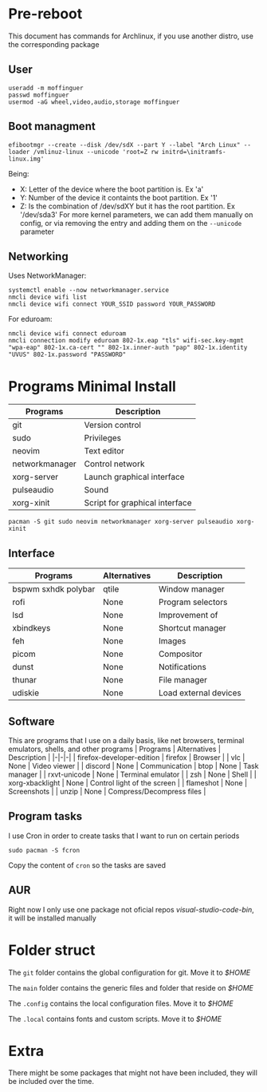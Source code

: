 # Pre-reboot
This document has commands for Archlinux, if you use another distro, use the corresponding package
## User
```
useradd -m moffinguer
passwd moffinguer
usermod -aG wheel,video,audio,storage moffinguer
```
## Boot managment
```
efibootmgr --create --disk /dev/sdX --part Y --label "Arch Linux" --loader /vmlinuz-linux --unicode 'root=Z rw initrd=\initramfs-linux.img'
```
Being:
- X: Letter of the device where the boot partition is. Ex 'a'
- Y: Number of the device it containts the boot partition. Ex '1'
- Z: Is the combination of /dev/sdXY but it has the root partition. Ex '/dev/sda3'
For more kernel parameters, we can add them manually on config, or via removing the entry and adding them on the `--unicode` parameter
## Networking
Uses NetworkManager:
```
systemctl enable --now networkmanager.service
nmcli device wifi list
nmcli device wifi connect YOUR_SSID password YOUR_PASSWORD
```
For eduroam:
```
nmcli device wifi connect eduroam
nmcli connection modify eduroam 802-1x.eap "tls" wifi-sec.key-mgmt "wpa-eap" 802-1x.ca-cert "" 802-1x.inner-auth "pap" 802-1x.identity "UVUS" 802-1x.password "PASSWORD"
```
# Programs Minimal Install
| Programs | Description |
|-|-|
| git | Version control |
| sudo | Privileges |
| neovim | Text editor |
| networkmanager | Control network |
| xorg-server| Launch graphical interface |
| pulseaudio | Sound |
| xorg-xinit | Script for graphical interface |
```
pacman -S git sudo neovim networkmanager xorg-server pulseaudio xorg-xinit
```

## Interface
| Programs | Alternatives | Description | 
|-|-|-| 
| bspwm sxhdk polybar | qtile | Window manager |
| rofi | None | Program selectors |
| lsd | None | Improvement of |
| xbindkeys | None | Shortcut manager |
| feh | None | Images |
| picom | None | Compositor |
| dunst | None | Notifications |
| thunar | None | File manager |
| udiskie | None | Load external devices |
## Software
This are programs that I use on a daily basis, like net browsers, terminal emulators, shells, and other programs
| Programs | Alternatives | Description |
|-|-|-|
| firefox-developer-edition | firefox | Browser |
| vlc | None | Video viewer |
| discord | None | Communication
| btop | None | Task manager |
| rxvt-unicode | None | Terminal emulator |
| zsh | None | Shell |
| xorg-xbacklight | None | Control light of the screen |
| flameshot | None | Screenshots |
| unzip | None | Compress/Decompress files |
## Program tasks
I use Cron in order to create tasks that I want to run on certain periods
```
sudo pacman -S fcron
```
Copy the content of `cron` so the tasks are saved

## AUR
Right now I only use one package not oficial repos *visual-studio-code-bin*, it will be installed manually

# Folder struct
The `git` folder contains the global configuration for git. Move it to *$HOME*

The `main` folder contains the generic files and folder that reside on *$HOME*

The `.config` contains the local configuration files. Move it to *$HOME*

The `.local` contains fonts and custom scripts. Move it to *$HOME*

# Extra
There might be some packages that might not have been included, they will be included over the time.
